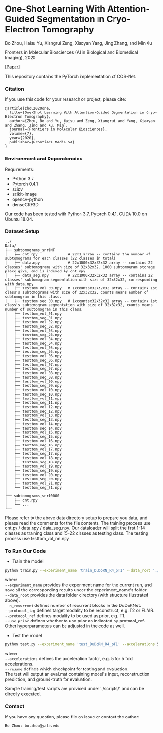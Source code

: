 # One-Shot Learning With Attention-Guided Segmentation in Cryo-Electron Tomography

Bo Zhou, Haisu Yu, Xiangrui Zeng, Xiaoyan Yang, Jing Zhang, and Min Xu

Frontiers in Molecular Biosciences (AI in Biological and Biomedical Imaging), 2020

[[Paper](https://www.frontiersin.org/articles/10.3389/fmolb.2020.613347/full)]

This repository contains the PyTorch implementation of COS-Net.

### Citation
If you use this code for your research or project, please cite:

    @article{zhou2020one,
      title={One-Shot Learning With Attention-Guided Segmentation in Cryo-Electron Tomography},
      author={Zhou, Bo and Yu, Haisu and Zeng, Xiangrui and Yang, Xiaoyan and Zhang, Jing and Xu, Min},
      journal={Frontiers in Molecular Biosciences},
      volume={7},
      year={2020},
      publisher={Frontiers Media SA}
    }


### Environment and Dependencies
Requirements:
* Python 3.7
* Pytorch 0.4.1
* scipy
* scikit-image
* opencv-python
* denseCRF3D

Our code has been tested with Python 3.7, Pytorch 0.4.1, CUDA 10.0 on Ubuntu 18.04.


### Dataset Setup
    ../
    Data/
    ├── subtomograms_snrINF              
    │   ├── cnt.npy              # 22x1 array -- contains the number of subtomograms for each classes (22 classes in total)
    │   ├── data.npy             # 22x1000x32x32x32 array -- contains 22 classes' subtomograms with size of 32x32x32. 1000 subtomogram storage place give, and is indexed by cnt.npy
    │   ├── data_seg.npy         # 22x1000x32x32x32 array -- contains 22 classes' subtomogram segmentation with size of 32x32x32, corresponding with data.npy
    │   ├── testtom_vol_00.npy   # 1xcountsx32x32x32 array -- contains 1st class's subtomograms with size of 32x32x32, counts means number of subtomogram in this class.
    │   ├── testtom_seg_00.npy   # 1xcountsx32x32x32 array -- contains 1st class's subtomogram segmentation with size of 32x32x32, counts means number of subtomogram in this class.
    │   ├── testtom_vol_01.npy  
    │   ├── testtom_seg_01.npy 
    │   ├── testtom_vol_02.npy  
    │   ├── testtom_seg_02.npy  
    │   ├── testtom_vol_03.npy  
    │   ├── testtom_seg_03.npy  
    │   ├── testtom_vol_04.npy  
    │   ├── testtom_seg_04.npy 
    │   ├── testtom_vol_05.npy  
    │   ├── testtom_seg_05.npy  
    │   ├── testtom_vol_06.npy  
    │   ├── testtom_seg_06.npy 
    │   ├── testtom_vol_07.npy  
    │   ├── testtom_seg_07.npy  
    │   ├── testtom_vol_08.npy  
    │   ├── testtom_seg_08.npy  
    │   ├── testtom_vol_09.npy  
    │   ├── testtom_seg_09.npy 
    │   ├── testtom_vol_10.npy  
    │   ├── testtom_seg_10.npy 
    │   ├── testtom_vol_11.npy  
    │   ├── testtom_seg_11.npy  
    │   ├── testtom_vol_12.npy  
    │   ├── testtom_seg_12.npy 
    │   ├── testtom_vol_13.npy  
    │   ├── testtom_seg_13.npy  
    │   ├── testtom_vol_14.npy  
    │   ├── testtom_seg_14.npy  
    │   ├── testtom_vol_15.npy  
    │   ├── testtom_seg_15.npy 
    │   ├── testtom_vol_16.npy  
    │   ├── testtom_seg_16.npy  
    │   ├── testtom_vol_17.npy  
    │   ├── testtom_seg_17.npy 
    │   ├── testtom_vol_18.npy  
    │   ├── testtom_seg_18.npy  
    │   ├── testtom_vol_19.npy  
    │   ├── testtom_seg_19.npy  
    │   ├── testtom_vol_20.npy  
    │   ├── testtom_seg_20.npy 
    │   ├── testtom_vol_21.npy  
    │   └── testtom_seg_21.npy 
    │
    ├── subtomograms_snr10000
    │   ├── cnt.npy
    │   └── ... 
    └── 

Please refer to the above data directory setup to prepare you data, and please read the comments for the file contents.
The training process use cnt.py / data.npy / data_seg.npy. Our dataloader will split the first 1-14 classes as training class and 15-22 classes as testing class.
The testing process use testtom_vol_nn.npy

### To Run Our Code
- Train the model
```bash
python train.py --experiment_name 'train_DuDoRN_R4_pT1' --data_root './Data/' --dataset 'Cartesian' --netG 'DRDN' --n_recurrent 4 --use_prior --protocol_ref 'T1' --protocol_tag 'T2'
```
where \
`--experiment_name` provides the experiment name for the current run, and save all the corresponding results under the experiment_name's folder. \
`--data_root`  provides the data folder directory (with structure illustrated above). \
`--n_recurrent` defines number of recurrent blocks in the DuDoRNet. \
`--protocol_tag` defines target modality to be reconstruct, e.g. T2 or FLAIR. \
`--protocol_ref` defines modality to be used as prior, e.g. T1. \
`--use_prior` defines whether to use prior as indicated by protocol_ref. \
Other hyperparameters can be adjusted in the code as well.

- Test the model
```bash
python test.py --experiment_name 'test_DuDoRN_R4_pT1' --accelerations 5 --resume './outputs/train_DuDoRN_R4_pT1/checkpoints/model_259.pt' --data_root './Data/' --dataset 'Cartesian' --netG 'DRDN' --n_recurrent 4 --use_prior --protocol_ref 'T1' --protocol_tag 'T2'
```
where \
`--accelerations` defines the acceleration factor, e.g. 5 for 5 fold accelerations. \
`--resume` defines which checkpoint for testing and evaluation. \
The test will output an eval.mat containing model's input, reconstruction prediction, and ground-truth for evaluation.

Sample training/test scripts are provided under './scripts/' and can be directly executed.


### Contact 
If you have any question, please file an issue or contact the author:
```
Bo Zhou: bo.zhou@yale.edu
```